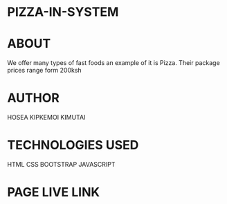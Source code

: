 # PIZZA-IN-SYSTEM

# ABOUT 
We offer many types of fast foods an example of it is Pizza.
Their package prices range form 200ksh
# AUTHOR

HOSEA KIPKEMOI KIMUTAI

# TECHNOLOGIES USED

HTML
CSS
BOOTSTRAP
JAVASCRIPT

# PAGE LIVE LINK


